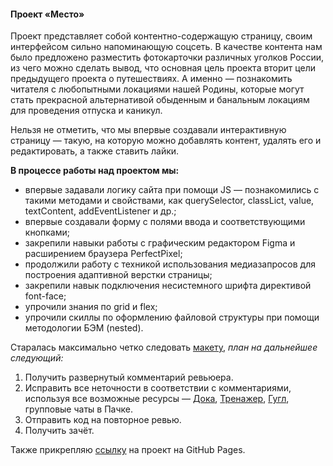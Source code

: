 #### Проект «Место»

Проект представляет собой контентно-содержащую страницу, своим интерфейсом сильно напоминающую соцсеть. В качестве контента нам было предложено разместить фотокарточки различных уголков России, из чего можно сделать вывод, что основная цель проекта вторит цели предыдущего проекта о путешествиях. А именно — познакомить читателя с любопытными локациями нашей Родины, которые могут стать прекрасной альтернативой обыденным и банальным локациям для проведения отпуска и каникул. 

Нельзя не отметить, что мы впервые создавали интерактивную страницу — такую, на которую можно добавлять контент, удалять его и редактировать, а также ставить лайки.

__В процессе работы над проектом мы:__
* впервые задавали логику сайта при помощи JS — познакомились с такими методами и свойствами, как querySelector, classLict, value, textContent, addEventListener и др.;
* впервые создавали форму с полями ввода и соответствующими кнопками;
* закрепили навыки работы с графическим редактором Figma и расширением браузера PerfectPixel;
* продолжили работу с техникой использования медиазапросов для построения адаптивной верстки страницы;
* закрепили навык подключения несистемного шрифта директивой font-face;
* упрочили знания по grid и flex;
* упрочили скиллы по оформлению файловой структуры при помощи методологии БЭМ (nested).

Старалась максимально четко следовать [макету](https://www.figma.com/file/2cn9N9jSkmxD84oJik7xL7/JavaScript.-Sprint-4?node-id=0%3A1),
_план на дальнейшее следующий:_
1.  Получить развернутый комментарий ревьюера.
2.  Исправить все неточности в соответствии с комментариями, используя все возможные ресурсы — [Дока](https://www.doka.guide/), [Тренажер](https://practicum.yandex.ru/learn/web/courses/dbf98e55-0f76-444b-850c-4538708ad571/sprints/133728/topics/b4072eed-2089-45c0-9382-98ea71202341/lessons/939aeab7-0508-49e8-bcf2-199d4dbf74f7/), [Гугл](https://www.google.ru/), групповые чаты в Пачке.
3. Отправить код на повторное ревью.
4. Получить зачёт.

Также прикрепляю [ссылку](https://vikabuyavykh.github.io/mesto/) на проект на GitHub Pages.
